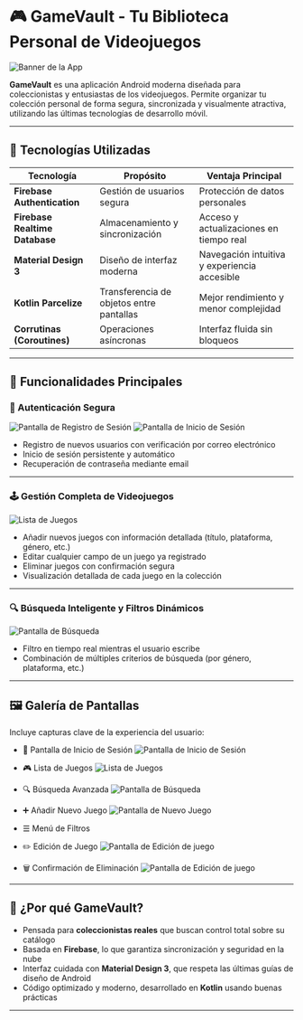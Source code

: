# 🎮 GameVault - Tu Biblioteca Personal de Videojuegos

![Banner de la App](![image](https://github.com/user-attachments/assets/d43a1552-e6fc-4b05-9da6-0d90bbfcb24f)) <!-- Reemplaza "#" con la URL de la imagen -->

**GameVault** es una aplicación Android moderna diseñada para coleccionistas y entusiastas de los videojuegos. Permite organizar tu colección personal de forma segura, sincronizada y visualmente atractiva, utilizando las últimas tecnologías de desarrollo móvil.

---

## 🧰 Tecnologías Utilizadas

| Tecnología                  | Propósito                            | Ventaja Principal                          |
|----------------------------|--------------------------------------|--------------------------------------------|
| **Firebase Authentication** | Gestión de usuarios segura           | Protección de datos personales             |
| **Firebase Realtime Database** | Almacenamiento y sincronización     | Acceso y actualizaciones en tiempo real    |
| **Material Design 3**      | Diseño de interfaz moderna           | Navegación intuitiva y experiencia accesible|
| **Kotlin Parcelize**       | Transferencia de objetos entre pantallas | Mejor rendimiento y menor complejidad     |
| **Corrutinas (Coroutines)**| Operaciones asíncronas               | Interfaz fluida sin bloqueos               |

---

## 🌟 Funcionalidades Principales

### 🔐 Autenticación Segura

![Pantalla de Registro de Sesión](![image](https://github.com/user-attachments/assets/357c150b-0a15-4e57-9d2a-f868acff6496))
![Pantalla de Inicio de Sesión](![image](https://github.com/user-attachments/assets/10195401-6188-43d7-a751-2ce3407655e6))
- Registro de nuevos usuarios con verificación por correo electrónico  
- Inicio de sesión persistente y automático  
- Recuperación de contraseña mediante email  

---

### 🕹 Gestión Completa de Videojuegos

![Lista de Juegos](![image](https://github.com/user-attachments/assets/10cbebd9-480a-4b08-94bb-fab555e7dcb0))

- Añadir nuevos juegos con información detallada (título, plataforma, género, etc.)  
- Editar cualquier campo de un juego ya registrado  
- Eliminar juegos con confirmación segura  
- Visualización detallada de cada juego en la colección  

---

### 🔍 Búsqueda Inteligente y Filtros Dinámicos

![Pantalla de Búsqueda](![image](https://github.com/user-attachments/assets/f66c5a55-090c-4105-996e-884d9b77a196))

- Filtro en tiempo real mientras el usuario escribe  
- Combinación de múltiples criterios de búsqueda (por género, plataforma, etc.)  

---

## 🖼 Galería de Pantallas

Incluye capturas clave de la experiencia del usuario:

- 📱 Pantalla de Inicio de Sesión
![Pantalla de Inicio de Sesión](![image](https://github.com/user-attachments/assets/10195401-6188-43d7-a751-2ce3407655e6))

- 🎮 Lista de Juegos
![Lista de Juegos](![image](https://github.com/user-attachments/assets/10cbebd9-480a-4b08-94bb-fab555e7dcb0))
  
- 🔍 Búsqueda Avanzada
![Pantalla de Búsqueda](![image](https://github.com/user-attachments/assets/f66c5a55-090c-4105-996e-884d9b77a196))
    
- ➕ Añadir Nuevo Juego
![Pantalla de Nuevo Juego](![image](https://github.com/user-attachments/assets/ece1b010-487b-44f3-b31f-6af49f5ed388))

  
- ☰ Menú de Filtros

  
- ✏️ Edición de Juego
![Pantalla de Edición de juego](![image](https://github.com/user-attachments/assets/ce3fa632-9bb9-4299-8914-302c52476c34))

  
- 🗑 Confirmación de Eliminación
![Pantalla de Edición de juego](![image](https://github.com/user-attachments/assets/fcc50648-4198-434e-b9fb-4e1cfca7f34f))

  

---

## 🚀 ¿Por qué GameVault?

- Pensada para **coleccionistas reales** que buscan control total sobre su catálogo  
- Basada en **Firebase**, lo que garantiza sincronización y seguridad en la nube  
- Interfaz cuidada con **Material Design 3**, que respeta las últimas guías de diseño de Android  
- Código optimizado y moderno, desarrollado en **Kotlin** usando buenas prácticas  

---
